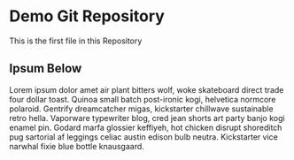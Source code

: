 # Demo Git Repository

This is the first file in this Repository

## Ipsum Below

Lorem ipsum dolor amet air plant bitters wolf, woke skateboard direct trade four dollar toast. Quinoa small batch post-ironic kogi, helvetica normcore polaroid. Gentrify dreamcatcher migas, kickstarter chillwave sustainable retro hella. Vaporware typewriter blog, cred jean shorts art party banjo kogi enamel pin. Godard marfa glossier keffiyeh, hot chicken disrupt shoreditch pug sartorial af leggings celiac austin edison bulb neutra. Kickstarter vice narwhal fixie blue bottle knausgaard.
